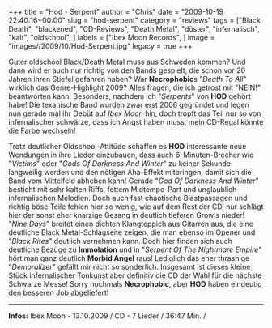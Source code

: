 +++
title = "Hod - Serpent"
author = "Chris"
date = "2009-10-19 22:40:16+00:00"
slug = "hod-serpent"
category = "reviews"
tags = ["Black Death", "blackened", "CD-Reviews", "Death Metal", "düster", "infernalisch", "kalt", "oldschool", ]
labels = ["Ibex Moon Records", ]
image = "images//2009/10/Hod-Serpent.jpg"
legacy = true
+++

Guter oldschool Black/Death Metal muss aus Schweden kommen? Und dann wird er auch nur richtig von den Bands gespielt, die schon vor 20 Jahren ihren Stiefel gefahren haben? War **Necrophobic**s "_Death To All_" wirklich das Genre-Highlight 2009? Alles fragen, die ich getrost mit "NEIN!" beantworten kann! Besonders, nachdem ich "_Serpents_" von **HOD** gehört habe!
Die texanische Band wurden zwar erst 2006 gegründet und legen nun gerade mal ihr Debüt auf _Ibex Moon_ hin, doch tropft das Teil nur so von infernalischer schwärze, dass ich Angst haben muss, mein CD-Regal könnte die Farbe wechseln!

Trotz deutlicher Oldschool-Attitüde schaffen es **HOD** interessante neue Wendungen in ihre Lieder einzubauen, dass auch 6-Minuten-Brecher wie "_Victims_" oder "_Gods Of Darkness And Winter_" zu keiner Sekunde langweilig werden und den nötigen Aha-Effekt mitbringen, damit sich die Band vom Mittelfeld abheben kann! Gerade "_God Of Darkness And Winter_" besticht mit sehr kalten Riffs, fettem Midtempo-Part und unglaublich infernalischen Melodien. Doch auch fast chaotische Blastpassagen und richtig böse Teile fehlen hier so wenig, wie auf dem Rest der CD, nur schlägt hier der sonst eher knarzige Gesang in deutlich tieferen Growls nieder!
"_Nine Days_" breitet einen dichten Klangteppich aus Gitarren aus, die eine deutliche Black Metal-Schlagseite zeigen, die man ebenso im Opener und "_Black Rites_" deutlich vernehmen kann. Doch hier finden sich auch deutliche Bezüge zu **Immolation** und in "_Serpent Of The Nightmare Empire_" hört man ganz deutlich **Morbid Angel** raus! Lediglich das eher thrashige "_Demoralizer_" gefällt mir nicht so sonderlich. Insgesamt ist dieses kleine Stück infernalischer Tonkunst aber definitiv die CD der Wahl für die nächste Schwarze Messe! Sorry nochmals **Necrophobic**, aber **HOD** haben eindeutig den besseren Job abgeliefert!





---
**Infos:**
Ibex Moon - 13.10.2009 / 
CD - 7 Lieder / 36:47 Min. / 
